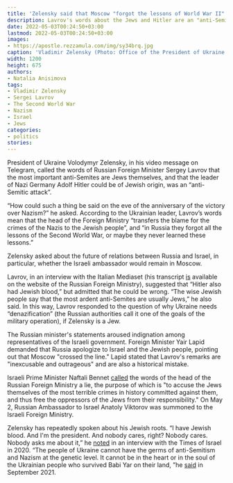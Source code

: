 ```yaml
---
title: 'Zelensky said that Moscow "forgot the lessons of World War II"'
description: Lavrov's words about the Jews and Hitler are an "anti-Semitic attack", the minister "transfers the blame for the crimes of the Nazis to the Jewish people," Vladimir Zelensky believes. He asked about the future of relations between Russia and Israel
date: 2022-05-03T00:24:50+03:00
lastmod: 2022-05-03T00:24:50+03:00
images:
- https://apostle.rezzamula.com/img/sy34brq.jpg
caption: 'Vladimir Zelensky (Photo: Office of the President of Ukraine / AP)'
width: 1200
height: 675
authors:
- Natalia Anisimova
tags:
- Vladimir Zelensky
- Sergei Lavrov
- The Second World War
- Nazism
- Israel
- Jews
categories:
- politics
stories:
---
```


President of Ukraine Volodymyr Zelensky, in his video message on Telegram, called the words of Russian Foreign Minister Sergey Lavrov that the most important anti-Semites are Jews themselves, and that the leader of Nazi Germany Adolf Hitler could be of Jewish origin, was an “anti-Semitic attack”.

“How could such a thing be said on the eve of the anniversary of the victory over Nazism?” he asked. According to the Ukrainian leader, Lavrov’s words mean that the head of the Foreign Ministry “transfers the blame for the crimes of the Nazis to the Jewish people”, and “in Russia they forgot all the lessons of the Second World War, or maybe they never learned these lessons.”

Zelensky asked about the future of relations between Russia and Israel, in particular, whether the Israeli ambassador would remain in Moscow.

Lavrov, in an interview with the Italian Mediaset (his transcript [is](https://www.mid.ru/ru/foreign_policy/news/1811569/) available on the website of the Russian Foreign Ministry), suggested that “Hitler also had Jewish blood,” but admitted that he could be wrong. “The wise Jewish people say that the most ardent anti-Semites are usually Jews,” he also said. In this way, Lavrov responded to the question of why Ukraine needs “denazification” (the Russian authorities call it one of the goals of the military operation), if Zelensky is a Jew.

The Russian minister's statements aroused indignation among representatives of the Israeli government. Foreign Minister Yair Lapid demanded that Russia apologize to Israel and the Jewish people, pointing out that Moscow "crossed the line." Lapid stated that Lavrov's remarks are "inexcusable and outrageous" and are also a historical mistake.

Israeli Prime Minister Naftali Bennet [called](https://www.gov.il/he/departments/news/spoke_crime020522) the words of the head of the Russian Foreign Ministry a lie, the purpose of which is "to accuse the Jews themselves of the most terrible crimes in history committed against them, and thus free the oppressors of the Jews from their responsibility." On May 2, Russian Ambassador to Israel Anatoly Viktorov was summoned to the Israeli Foreign Ministry.

Zelensky has repeatedly spoken about his Jewish roots. “I have Jewish blood. And I'm the president. And nobody cares, right? Nobody cares. Nobody asks me about it,” he [noted](https://www.timesofisrael.com/a-serious-man-zelensky-bids-to-address-ukraines-dark-past-brighten-its-future/) in an interview with the Times of Israel in 2020. “The people of Ukraine cannot have the germs of anti-Semitism and Nazism at the genetic level. It cannot be in the heart or in the soul of the Ukrainian people who survived Babi Yar on their land, ”he [said](https://www.president.gov.ua/ru/news/u-narodu-ukrayini-yakij-perezhiv-babin-yar-ne-mozhe-buti-zar-70493) in September 2021.
